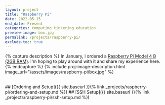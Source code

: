 ```yaml
---
layout: project
title: "Raspberry Pi"
date: 2022-05-15
end_date: Present
categories: computing tinkering education
preview-image: box.jpg
permalink: /projects/raspberry-pi/
exclude-toc: true
---
```




{% capture description %}
In January, I ordered a [Raspberry Pi Model 4 B (2GB RAM)](https://www.raspberrypi.com/products/raspberry-pi-4-model-b/). I'm hoping to play around with it and share my experience here.
{% endcapture %}
{% include proj-image-description.html image_url="/assets/images/raspberry-pi/box.jpg" %}

<br>
## [Ordering and Setup]({{ site.baseurl }}{% link _projects/raspberry-pi/ordering-and-setup.md %})
## [SSH Setup]({{ site.baseurl }}{% link _projects/raspberry-pi/ssh-setup.md %})

